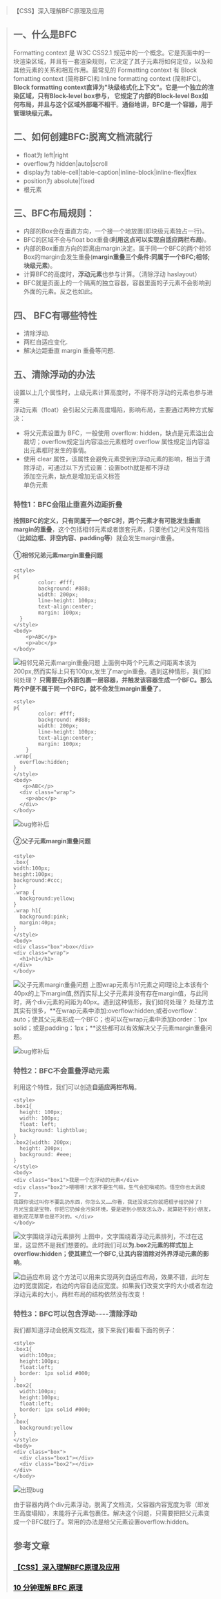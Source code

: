 > 【CSS】深入理解BFC原理及应用



> ## 一、什么是BFC
> Formatting context 是 W3C CSS2.1 规范中的一个概念。它是页面中的一块渲染区域，并且有一套渲染规则，它决定了其子元素将如何定位，以及和其他元素的关系和相互作用。最常见的 Formatting context 有 Block fomatting context (简称BFC)和 Inline formatting context (简称IFC)。**Block formatting context直译为"块级格式化上下文"。它是一个独立的渲染区域，只有Block-level box参与， 它规定了内部的Block-level Box如何布局，并且与这个区域外部毫不相干**。**通俗地讲，BFC是一个容器，用于管理块级元素。**
> 
> ## 二、如何创建BFC:脱离文档流就行
> * float为 left|right
> * overflow为 hidden|auto|scroll
> * display为 table-cell|table-caption|inline-block|inline-flex|flex
> * position为 absolute|fixed
> * 根元素
> 
> ## 三、BFC布局规则：
> * 内部的Box会在垂直方向，一个接一个地放置(即块级元素独占一行)。
> * BFC的区域不会与float box重叠(**利用这点可以实现自适应两栏布局**)。
> * 内部的Box垂直方向的距离由margin决定。属于同一个BFC的两个相邻Box的margin会发生重叠(**margin重叠三个条件:同属于一个BFC;相邻;块级元素**)。
> * 计算BFC的高度时，**浮动元素**也参与计算。（清除浮动 haslayout）
> * BFC就是页面上的一个隔离的独立容器，容器里面的子元素不会影响到外面的元素。反之也如此。
> 
> ## 四、 BFC有哪些特性
> - 清除浮动. 
> - 两栏自适应变化. 
> - 解决边距垂直 margin 重叠等问题.  
> ## 五、清除浮动的办法
> 设置以上几个属性时，上级元素计算高度时，不得不将浮动的元素也参与进来  
> 浮动元素（float）会引起父元素高度塌陷，影响布局，主要通过两种方式解决：  
> - 将父元素设置为 BFC，一般使用 overflow: hidden，缺点是元素溢出会裁切；overflow规定当内容溢出元素框时 overflow 属性规定当内容溢出元素框时发生的事情。  
> - 使用 clear 属性，该属性会避免元素受到到浮动元素的影响，相当于清除浮动，可通过以下方式设置：设置both就是都不浮动  
> 添加空元素，缺点是增加无语义标签  
> 单伪元素
> ### 特性1：BFC会阻止垂直外边距折叠
> **按照BFC的定义，只有同属于一个BFC时，两个元素才有可能发生垂直margin的重叠**，这个包括相邻元素或者嵌套元素，只要他们之间没有阻挡（**比如边框、非空内容、padding等**）就会发生margin重叠。
> 
> #### ①相邻兄弟元素margin重叠问题
> ```
> <style>
> p{
>         color: #fff;
>         background: #888;
>         width: 200px;
>         line-height: 100px;
>         text-align:center;
>         margin: 100px;
>   }
> </style>
> <body>
>     <p>ABC</p>
>     <p>abc</p>
> </body>
> ```
> 
> ![相邻兄弟元素margin重叠问题](https://camo.githubusercontent.com/6a715f1f53b591c4fe1e26473c4c510fd65125367b9d55942c8c50697fe893b7/68747470733a2f2f757365722d676f6c642d63646e2e786974752e696f2f323031382f31302f31342f313636373261363666356335643562663f773d32303826683d33303626663d706e6726733d353739)
> 上面例中两个P元素之间距离本该为200px,然而实际上只有100px,发生了margin重叠。遇到这种情形，我们如何处理？
> **只需要在p外面包裹一层容器，并触发该容器生成一个BFC。那么两个P便不属于同一个BFC，就不会发生margin重叠了**。
> 
> ```
> <style>
> p{
>         color: #fff;
>         background: #888;
>         width: 200px;
>         line-height: 100px;
>         text-align:center;
>         margin: 100px;
>     }
> .wrap{
>   overflow:hidden;
> }
> </style>
> <body>
>    <p>ABC</p>
>   <div class="wrap">
>     <p>abc</p>
>   </div>
> </body>
> ```
> 
> ![bug修补后](https://camo.githubusercontent.com/0d11fd0568aff6c07a138f4be5dfcdbd4052924e743b2e53230174ad92856a1c/68747470733a2f2f757365722d676f6c642d63646e2e786974752e696f2f323031382f31302f31342f313636373261363666356130623863383f773d32303526683d34303826663d706e6726733d363030)
> 
> #### ②父子元素margin重叠问题
> ```
> <style>
> .box{
> width:100px;
> height:100px;
> background:#ccc;
> }
> .wrap {
>   background:yellow;
> }
> .wrap h1{
>   background:pink;
>   margin:40px;
> }
> </style>
> <body>
> <div class="box">box</div>
> <div class="wrap">
>   <h1>h1</h1>
> </div>
> </body>
> ```
> 
> ![父子元素margin重叠问题](https://camo.githubusercontent.com/4b51e57db9320d35a95e7e860689af0b6c41ece3277708641add58db5ced86a7/68747470733a2f2f757365722d676f6c642d63646e2e786974752e696f2f323031382f31302f31342f313636373261363666393534316566653f773d36323626683d31383026663d706e6726733d373434)
> 上图wrap元素与h1元素之间l理论上本该有个40px的上下margin值,然而实际上父子元素并没有存在margin值，与此同时，两个div元素的间距为40px。遇到这种情形，我们如何处理？
> 处理方法其实有很多，**在wrap元素中添加:overflow:hidden;或者overflow：auto；使其父元素形成一个BFC；也可以在wrap元素中添加border：1px solid；或是padding：1px；**这些都可以有效解决父子元素margin重叠问题。
> 
> ![bug修补后](https://camo.githubusercontent.com/a77d6470c36ce3043a2c844b28ac9645c6917fc649e1ab399240984bb07b92ad/68747470733a2f2f757365722d676f6c642d63646e2e786974752e696f2f323031382f31302f31342f313636373261363666393837613865363f773d36333226683d32323626663d706e6726733d383231)
> 
> ### 特性2：BFC不会重叠浮动元素
> 利用这个特性，我们可以创造**自适应两栏布局**。
> 
> ```
> <style>
> .box1{
>   height: 100px;
>   width: 100px;
>   float: left;
>   background: lightblue;
> }
> .box2{width: 200px;
>   height: 200px;
>   background: #eee;
> }
> </style>
> <body>
> <div class="box1">我是一个左浮动的元素</div>
> <div class="box2">喂喂喂!大家不要生气嘛，生气会犯嗔戒的。悟空你也太调皮了，
> 我跟你说过叫你不要乱扔东西，你怎么又……你看，我还没说完你就把棍子给扔掉了!
> 月光宝盒是宝物，你把它扔掉会污染环境，要是砸到小朋友怎么办，就算砸不到小朋友，
> 砸到花花草草也是不对的。</div>
> </body>
> ```
> 
> ![文字围绕浮动元素排列](https://camo.githubusercontent.com/8a3e406d7ddc9e66baf54df43f78e5d78438c22da36b738e20960dd1d8f70c8a/68747470733a2f2f757365722d676f6c642d63646e2e786974752e696f2f323031382f31302f31342f313636373261363666396164613231663f773d33303126683d32303426663d706e6726733d37303337)
> 上图中，文字围绕着浮动元素排列，不过在这里，这显然不是我们想要的。此时我们可以**为.box2元素的样式加上overflow:hidden；使其建立一个BFC,让其内容消除对外界浮动元素的影响**。
> 
> ![自适应布局](https://camo.githubusercontent.com/5d39f2cd18686c1dddd3123e899d57f27686817f45d355f64ee5d05694789cda/68747470733a2f2f757365722d676f6c642d63646e2e786974752e696f2f323031382f31302f31342f313636373261363731376431633161623f773d34303026683d31363226663d706e6726733d36393831)
> 这个方法可以用来实现两列自适应布局，效果不错，此时左边的宽度固定，右边的内容自适应宽度。如果我们改变文字的大小或者左边浮动元素的大小，两栏布局的结构依然没有改变！
> 
> ### 特性3：BFC可以包含浮动----清除浮动
> 我们都知道浮动会脱离文档流，接下来我们看看下面的例子：
> 
> ```
> <style>
> .box1{
>   width:100px;
>   height:100px;
>   float:left;
>   border: 1px solid #000;
> }
> .box2{
>   width:100px;
>   height:100px;
>   float:left;
>   border: 1px solid #000;
> }
> .box{
>   background:yellow
> }
> </style>
> <body>
> <div class="box">
>   <div class="box1"></div>
>   <div class="box2"></div>
> </div> 
> </body>
> ```
> 
> ![出现bug](https://camo.githubusercontent.com/85efbc529a63fa73793fa87b293871f84aa1ffd2a59b000ce8f27e92394cee03/68747470733a2f2f757365722d676f6c642d63646e2e786974752e696f2f323031382f31302f31342f313636373261363731383966613737363f773d32303926683d31303526663d706e6726733d373535)
> 
> 由于容器内两个div元素浮动，脱离了文档流，父容器内容宽度为零（即发生高度塌陷），未能将子元素包裹住。解决这个问题，只需要把把父元素变成一个BFC就行了。常用的办法是给父元素设置overflow:hidden。
> 
> ## 参考文章
> ### [【CSS】深入理解BFC原理及应用](https://www.jianshu.com/p/acf76871d259)
> ### [10 分钟理解 BFC 原理](https://zhuanlan.zhihu.com/p/25321647)
